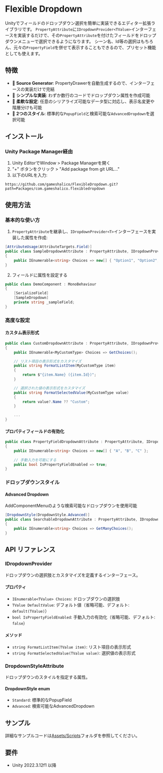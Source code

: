 # Flexible Dropdown

Unityでフィールドのドロップダウン選択を簡単に実装できるエディター拡張ライブラリです。
`PropertyAttribute`に`IDropdownProvider<TValue>`インターフェースを実装するだけで、その`PropertyAttribute`を付けたフィールドをドロップダウンメニューで選択できるようになります。
シーン名、Id等の選択はもちろん、元々の`PropertyField`を併せて表示することもできるので、プリセット機能としても使えます。

## 特徴

- 🚀 **Source Generator**: PropertyDrawerを自動生成するので、インターフェースの実装だけで完結
- 🎯 **シンプルな実装**: わずか数行のコードでドロップダウン属性を作成可能
- 🔧 **柔軟な設定**: 任意のシリアライズ可能なデータ型に対応し、表示名変更や階層分けも可能
- 🎨 **2つのスタイル**: 標準的な`PopupField`と検索可能な`AdvancedDropdown`を選択可能

## インストール

### Unity Package Manager経由

1. Unity EditorでWindow > Package Managerを開く
2. "+" ボタンをクリック > "Add package from git URL..."
3. 以下のURLを入力:
```
https://github.com/gameshalico/FlexibleDropdown.git?path=Packages/com.gameshalico.flexibledropdown
```

## 使用方法

### 基本的な使い方

1. `PropertyAttribute`を継承し、`IDropdownProvider<T>`インターフェースを実装した属性を作成:

```csharp
[AttributeUsage(AttributeTargets.Field)]
public class SampleDropdownAttribute : PropertyAttribute, IDropdownProvider<string>
{
    public IEnumerable<string> Choices => new[] { "Option1", "Option2", "Option3" };
}
```

2. フィールドに属性を設定する

```csharp
public class DemoComponent : MonoBehaviour
{
    [SerializeField]
    [SampleDropdown]
    private string _sampleField;
}
```

### 高度な設定

#### カスタム表示形式

```csharp
public class CustomDropdownAttribute : PropertyAttribute, IDropdownProvider<MyCustomType>
{
    public IEnumerable<MyCustomType> Choices => GetChoices();

    // リスト項目の表示形式をカスタマイズ
    public string FormatListItem(MyCustomType item)
    {
        return $"{item.Name} ({item.Id})";
    }

    // 選択された値の表示形式をカスタマイズ
    public string FormatSelectedValue(MyCustomType value)
    {
        return value?.Name ?? "Custom";
    }

    ...
}
```

#### プロパティフィールドの有効化

```csharp
public class PropertyFieldDropdownAttribute : PropertyAttribute, IDropdownProvider<string>
{
    public IEnumerable<string> Choices => new[] { "A", "B", "C" };
    
    // 手動入力を可能にする
    public bool IsPropertyFieldEnabled => true;
}
```

### ドロップダウンスタイル

#### Advanced Dropdown
AddComponentMenuのような検索可能なドロップダウンを使用可能

```csharp
[DropdownStyle(DropdownStyle.Advanced)]
public class SearchableDropdownAttribute : PropertyAttribute, IDropdownProvider<string>
{
    public IEnumerable<string> Choices => GetManyChoices();
}
```

## API リファレンス

### IDropdownProvider<TValue>

ドロップダウンの選択肢とカスタマイズを定義するインターフェース。

#### プロパティ

- `IEnumerable<TValue> Choices`: ドロップダウンの選択肢
- `TValue DefaultValue`: デフォルト値（省略可能、デフォルト: `default(TValue)`）
- `bool IsPropertyFieldEnabled`: 手動入力の有効化（省略可能、デフォルト: `false`）

#### メソッド

- `string FormatListItem(TValue item)`: リスト項目の表示形式
- `string FormatSelectedValue(TValue value)`: 選択値の表示形式

### DropdownStyleAttribute

ドロップダウンのスタイルを指定する属性。

#### DropdownStyle enum

- `Standard`: 標準的なPopupField
- `Advanced`: 検索可能なAdvancedDropdown

## サンプル

詳細なサンプルコードは[Assets/Scripts](Assets/Scripts)フォルダを参照してください。

## 要件

- Unity 2022.3.12f1 以降
